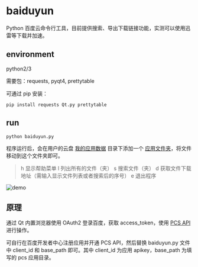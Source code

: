 # baiduyun

Python 百度云命令行工具，目前提供搜索、导出下载链接功能，实测可以使用迅雷等下载并加速。


environment
----

python2/3

需要包：requests, pyqt4, prettytable

可通过 pip 安装：

`pip install requests Qt.py prettytable`


run
----

`python baiduyun.py`

程序运行后，会在用户的云盘 [我的应用数据](https://pan.baidu.com/disk/home#list/vmode=list&path=%2Fapps) 目录下添加一个 [应用文件夹](https://pan.baidu.com/disk/home#list/vmode=list&path=%2Fapps%2Fdocs4baidu)，将文件移动到这个文件夹即可。

> h 显示帮助菜单
> l 列出所有的文件（夹）
> s 搜索文件（夹）
> d 获取文件下载地址（需输入显示文件列表或者搜索后的序号）
> e 退出程序

![demo](https://raw.githubusercontent.com/scusjs/baiduyun/master/demo.gif)


原理
----

通过 Qt 内置浏览器使用 OAuth2 登录百度，获取 access_token，使用 [PCS API](https://d.pcs.baidu.com/rest/2.0/pcs/file?method=download&access_token=23.f2f2a457d65fefaaca199b3d1a0c42d5.2592000.1485530425.3325487139-4404738&path=/apps/docs4baidu/ndmz.mp4)进行操作。

可自行在百度开发者中心注册应用并开通 PCS API，然后替换 baiduyun.py 文件中 client_id 和 base_path 即可。其中 client_id 为应用 apikey，base_path 为填写的 pcs 应用目录。

